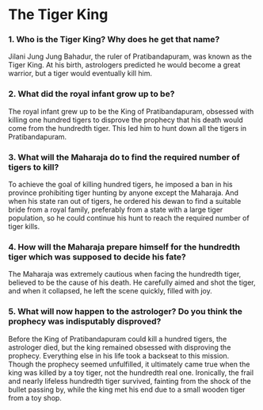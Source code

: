# The Tiger King 
### 1. Who is the Tiger King? Why does he get that name? 
Jilani Jung Jung Bahadur, the ruler of Pratibandapuram, was known as the Tiger King. At his birth, astrologers predicted he would become a great warrior, but a tiger would eventually kill him.

### 2. What did the royal infant grow up to be? 
The royal infant grew up to be the King of Pratibandapuram, obsessed with killing one hundred tigers to disprove the prophecy that his death would come from the hundredth tiger. This led him to hunt down all the tigers in Pratibandapuram.

### 3. What will the Maharaja do to find the required number of tigers to kill? 
To achieve the goal of killing hundred tigers, he imposed a ban in his province prohibiting tiger hunting by anyone except the Maharaja. And when his state ran out of tigers, he ordered his dewan to find a suitable bride from a royal family, preferably from a state with a large tiger population, so he could continue his hunt to reach the required number of tiger kills.

### 4. How will the Maharaja prepare himself for the hundredth tiger which was supposed to decide his fate?  
The Maharaja was extremely cautious when facing the hundredth tiger, believed to be the cause of his death. He carefully aimed and shot the tiger, and when it collapsed, he left the scene quickly, filled with joy.

### 5. What will now happen to the astrologer? Do you think the prophecy was indisputably disproved? 
Before the King of Pratibandapuram could kill a hundred tigers, the astrologer died, but the king remained obsessed with disproving the prophecy. Everything else in his life took a backseat to this mission.  
Though the prophecy seemed unfulfilled, it ultimately came true when the king was killed by a toy tiger, not the hundredth real one. Ironically, the frail and nearly lifeless hundredth tiger survived, fainting from the shock of the bullet passing by, while the king met his end due to a small wooden tiger from a toy shop.